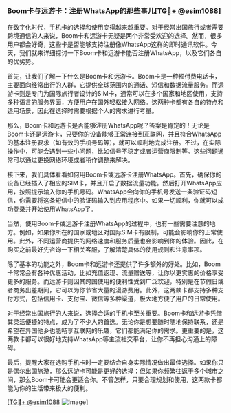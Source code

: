 ### Boom卡与远游卡：注册WhatsApp的那些事儿[[TG💪+ @esim1088](https://t.me/s/esim1088)]

在数字化时代，手机卡的选择和使用变得越来越重要。对于经常出国旅行或者需要跨境通信的人来说，Boom卡和远游卡无疑是两个非常受欢迎的选择。然而，很多用户都会好奇，这些卡是否能够支持注册像WhatsApp这样的即时通讯软件。今天，我们就来详细探讨一下Boom卡和远游卡能否注册WhatsApp，以及它们各自的优劣势。

首先，让我们了解一下什么是Boom卡和远游卡。Boom卡是一种预付费电话卡，主要面向经常出行的人群，它提供全球范围内的通话、短信和数据流量服务。而远游卡则是专门为国际旅行者设计的SIM卡，通常可以在多个国家和地区使用，支持多种语言的服务界面，方便用户在国外轻松接入网络。这两种卡都有各自的特点和适用场景，因此在选择时需要根据个人的需求进行考量。

那么，Boom卡和远游卡是否能够注册WhatsApp呢？答案是肯定的！无论是Boom卡还是远游卡，只要你的设备能够正常连接到互联网，并且符合WhatsApp的基本注册要求（如有效的手机号码等），就可以顺利地完成注册。不过，在实际操作中，可能会遇到一些小问题，比如信号不稳定或者运营商限制等。这些问题通常可以通过更换网络环境或者稍作调整来解决。

接下来，我们具体看看如何用Boom卡或远游卡注册WhatsApp。首先，确保你的设备已经插入了相应的SIM卡，并且开启了数据流量功能。然后打开WhatsApp应用，按照提示输入你的手机号码。WhatsApp会向你的手机号发送一条验证码短信，你需要将这条短信中的验证码输入到应用程序中。如果一切顺利，你就可以成功登录并开始使用WhatsApp了。

当然，使用Boom卡或远游卡注册WhatsApp的过程中，也有一些需要注意的地方。例如，如果你所在的国家或地区对国际SIM卡有限制，可能会影响你的正常使用。此外，不同运营商提供的网络速度和服务质量也会影响到你的体验。因此，在购买之前最好先咨询一下相关客服，了解清楚具体的使用规则和注意事项。

除了基本的功能之外，Boom卡和远游卡还提供了许多额外的好处。比如，Boom卡常常会有各种优惠活动，比如充值返现、流量赠送等，让你以更实惠的价格享受更多的服务。而远游卡则因其跨国使用的便利性受到广泛欢迎，特别是在节假日或者商务出差期间，它可以为你节省大量的漫游费用。此外，这两款卡都支持多种支付方式，包括信用卡、支付宝、微信等多种渠道，极大地方便了用户的日常使用。

对于经常出国旅行的人来说，选择合适的手机卡至关重要。Boom卡和远游卡凭借其灵活便捷的特点，成为了不少人的首选。无论你是想要随时随地保持联系，还是希望在异国他乡也能畅享互联网的乐趣，它们都能满足你的需求。更重要的是，这两款卡都可以很好地支持WhatsApp等主流社交平台，让你不再担心沟通上的障碍。

最后，提醒大家在选购手机卡时一定要结合自身实际情况做出最佳选择。如果你只是偶尔出国旅游，那么远游卡可能是更好的选择；但如果你频繁往返于多个城市之间，那么Boom卡可能会更适合你。不管怎样，只要合理规划和使用，这两款卡都能为你的生活带来极大的便利。

[[TG💪+ @esim1088](https://t.me/s/esim1088) ![Image](https://i.postimg.cc/4NQfJmqS/Snipaste-2025-05-13-00-14-12.png)]